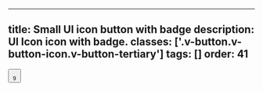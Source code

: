 <!--
 *              © 2025 Visa
 *
 * Licensed under the Apache License, Version 2.0 (the "License");
 * you may not use this file except in compliance with the License.
 * You may obtain a copy of the License at
 *
 *         http://www.apache.org/licenses/LICENSE-2.0
 *
 * Unless required by applicable law or agreed to in writing, software
 * distributed under the License is distributed on an "AS IS" BASIS,
 * WITHOUT WARRANTIES OR CONDITIONS OF ANY KIND, either express or implied.
 * See the License for the specific language governing permissions and
 * limitations under the License.
 *
 -->
---
title: Small UI icon button with badge
description: UI Icon icon with badge. 
classes: ['.v-button.v-button-icon.v-button-tertiary']
tags: []
order: 41
---

<button aria-describedby="button-badge-1" class="v-button v-button-icon v-button-tertiary v-button-small" type="button">
  <svg aria-hidden="true" class="v-icon v-icon-visa v-icon-tiny" focusable="false" viewbox="0 0 16 16">
    <use href="#visa-notifications-tiny">
    </use>
  </svg>
  <sup aria-label="9 unread notifications" class="v-badge v-badge-number" id="button-badge-1">
    9
  </sup>
</button>
